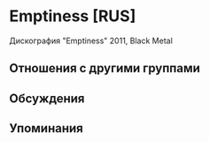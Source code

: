 # Emptiness [RUS]

Дискография
"Emptiness" 2011, Black Metal

## Отношения с другими группами


## Обсуждения


## Упоминания

